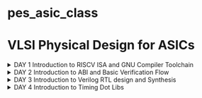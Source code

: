 # pes_asic_class
# VLSI Physical Design for ASICs


<details>
  <summary>DAY 1 
	  Introduction to RISCV ISA and GNU Compiler Toolchain </summary>
  <br>



<img width="399" alt="image" src="https://github.com/eyemann/pes-asic-design-class/assets/142375203/f6d007e4-e06a-4ac6-aec8-10f4acb8b104">




`leafpad sumton.c`
``` c
#include<stdio.h>

int main(){
	int i, sum=0, n=111;
	for (i=1;i<=n; ++i) {
	sum +=i;
	}
	printf("Sum of numbers from 1 to %d is %d \n",n,sum);
	return 0;
}
```
<img width="357" alt="image" src="https://github.com/eyemann/pes-asic-design-class/assets/142375203/5327bec5-1fea-4d43-96fd-7722ea5fe1d9">


`gcc sumton.c`
`.\a.out`


<img width="364" alt="image" src="https://github.com/eyemann/pes-asic-design-class/assets/142375203/419de06a-2e73-4cd8-b899-18065f55aa6c">



## Spike Simulation and Debug

`spike pk sum1ton.o` -> to check whether the instructions produced are right to give the correct output.

<img width="372" alt="image" src="https://github.com/eyemann/pes-asic-design-class/assets/142375203/5f13854e-2764-4e2c-b1dd-86c3f564c973">



`spike -d pk sum1ton.c` is used for debugging.

 Positive : [0 , 2^(n-1)-1]
          Negative : [-1 to 2^(n-1)]

## C program to show the maximum and minimum values of 64bit unsigned and signed numbers


<img width="445" alt="image" src="https://github.com/eyemann/pes-asic-design-class/assets/142375203/c333edb6-c455-451e-8b82-39568087e11a">

  
<img width="469" alt="image" src="https://github.com/eyemann/pes-asic-design-class/assets/142375203/473cddd0-660d-46f9-887e-b685dfc77887">

</details>

<details>
  <summary>DAY 2 
	  Introduction to ABI and Basic Verification Flow </summary>
  <br>

## C program using asm

<img width="547" alt="image" src="https://github.com/eyemann/pes-asic-design-class/assets/142375203/0b9253d6-e44f-4d97-85c2-ef9e8f917a6f">

</details>

<details>
  <summary>DAY 3 
	  Introduction to Verilog RTL design and Synthesis </summary>
  <br>
# Using iverilog and gtkwave


<img width="501" alt="image" src="https://github.com/eyemann/pes-asic-design-class/assets/142375203/ae1a032d-db72-4915-a03c-aa9181951237">


<img width="562" alt="image" src="https://github.com/eyemann/pes-asic-design-class/assets/142375203/9c1f455d-f405-4d68-9983-b319c2c0c588">

<img width="440" alt="image" src="https://github.com/eyemann/pes-asic-design-class/assets/142375203/3c85e5c3-8e6f-4741-8ecf-866d0abab9d8">


<img width="579" alt="image" src="https://github.com/eyemann/pes-asic-design-class/assets/142375203/21d8077f-645c-4c8a-80db-03fb0b15de0b">



<img width="231" alt="image" src="https://github.com/eyemann/pes-asic-design-class/assets/142375203/52fc8f6d-b3a2-484b-868a-ad850d08bceb">

</details>

<details>
  <summary>DAY 4
	 Introduction to Timing Dot Libs </summary>
  <br>


<img width="399" alt="image" src="https://github.com/eyemann/pes-asic-design-class/assets/142375203/8eaf117b-2507-4d27-9221-10989bb0d987">


<img width="439" alt="image" src="https://github.com/eyemann/pes-asic-design-class/assets/142375203/ebe6fb60-3bfa-48ef-aeca-48e74da68bcc">


<img width="334" alt="image" src="https://github.com/eyemann/pes-asic-design-class/assets/142375203/b1fed7f9-98e7-48c0-a913-883044ea134f">


<img width="287" alt="image" src="https://github.com/eyemann/pes-asic-design-class/assets/142375203/a9f76084-bad6-40de-8286-b48a80bb503d">


<img width="343" alt="image" src="https://github.com/eyemann/pes-asic-design-class/assets/142375203/d3b07264-134e-43c1-8728-129d1a1c9b6f">


<img width="466" alt="image" src="https://github.com/eyemann/pes-asic-design-class/assets/142375203/1c9e7627-f173-4768-a384-26ce64f41fbe">


<img width="455" alt="image" src="https://github.com/eyemann/pes-asic-design-class/assets/142375203/2567b948-b71d-4e0e-ae86-b89a56e418e3">


<img width="445" alt="image" src="https://github.com/eyemann/pes-asic-design-class/assets/142375203/a7efb63d-0fcf-4579-a5b8-dca6ce96c397">


<img width="604" alt="image" src="https://github.com/eyemann/pes-asic-design-class/assets/142375203/f5237b95-4873-44d6-84bc-be0c81829477">
